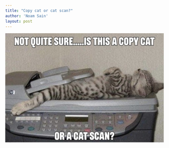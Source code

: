 ```yaml
---
title: "Copy cat or cat scan?"
author: 'Noam Sain'
layout: post
---
```


![Copy cat or cat scan?](/assets/2020/2020-12-copy-cat.jpg "Copy cat or cat scan?")
